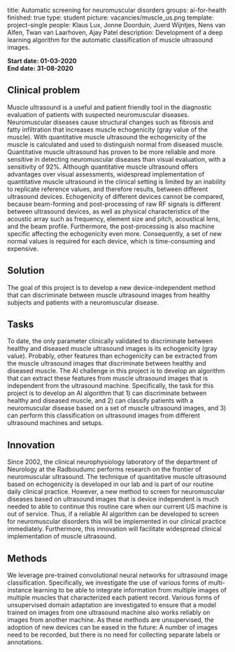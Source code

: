 title: Automatic screening for neuromuscular disorders
groups: ai-for-health
finished: true
type: student
picture: vacancies/muscle_us.png
template: project-single
people: Klaus Lux, Jonne Doorduin, Juerd Wijntjes, Nens van Alfen, Twan van Laarhoven, Ajay Patel
description: Development of a deep learning algorithm for the automatic classification of muscle ultrasound images.

**Start date: 01-03-2020** <br>
**End date: 31-08-2020**

## Clinical problem
Muscle ultrasound is a useful and patient friendly tool in the diagnostic evaluation of patients with suspected neuromuscular diseases. Neuromuscular diseases cause structural changes such as fibrosis and fatty infiltration that increases muscle echogenicity (gray value of the muscle). With quantitative muscle ultrasound the echogenicity of the muscle is calculated and used to distinguish normal from diseased muscle. Quantitative muscle ultrasound has proven to be more reliable and more sensitive in detecting neuromuscular diseases than visual evaluation, with a sensitivity of 92%. Although quantitative muscle ultrasound offers advantages over visual assessments, widespread implementation of quantitative muscle ultrasound in the clinical setting is limited by an inability to replicate reference values, and therefore results, between different ultrasound devices. Echogenicity of different devices cannot be compared, because beam-forming and post-processing of raw RF signals is different between ultrasound devices, as well as physical characteristics of the acoustic array such as frequency, element size and pitch, acoustical lens, and the beam profile. Furthermore, the post-processing is also machine specific affecting the echogenicity even more. Consequently, a set of new normal values is required for each device, which is time-consuming and expensive.

## Solution
The goal of this project is to develop a new device-independent method that can discriminate between muscle ultrasound images from healthy subjects and patients with a neuromuscular disease.

## Tasks
To date, the only parameter clinically validated to discriminate between healthy and diseased muscle ultrasound images is its echogenicity (gray value). Probably, other features than echogenicity can be extracted from the muscle ultrasound images that discriminate between healthy and diseased muscle. The AI challenge in this project is to develop an algorithm that can extract these features from muscle ultrasound images that is independent from the ultrasound machine. Specifically, the task for this project is to develop an AI algorithm that 1) can discriminate between healthy and diseased muscle, and 2) can classify patients with a neuromuscular disease based on a set of muscle ultrasound images, and 3) can perform this classification on ultrasound images from different ultrasound machines and setups.

## Innovation
Since 2002, the clinical neurophysiology laboratory of the department of Neurology at the Radboudumc performs research on the frontier of neuromuscular ultrasound. The technique of quantitative muscle ultrasound based on echogenicity is developed in our lab and is part of our routine daily clinical practice. However, a new method to screen for neuromuscular diseases based on ultrasound images that is device independent is much needed to able to continue this routine care when our current US machine is out of service. Thus, if a reliable AI algorithm can be developed to screen for neuromuscular disorders this will be implemented in our clinical practice immediately. Furthermore, this innovation will facilitate widespread clinical implementation of muscle ultrasound. 

## Methods
We leverage pre-trained convolutional neural networks for ultrasound image classification. Specifically, we investigate the use of various forms of multi-instance learning to be able to integrate information from multiple images of multiple muscles that characterized each patient record. Various forms of unsupervised domain adaptation are investigated to ensure that a model trained on images from one ultrasound machine also works reliably on images from another machine. As these methods are unsupervised, the adoption of new devices can be eased in the future: A number of images need to be recorded, but there is no need for collecting separate labels or annotations. 
